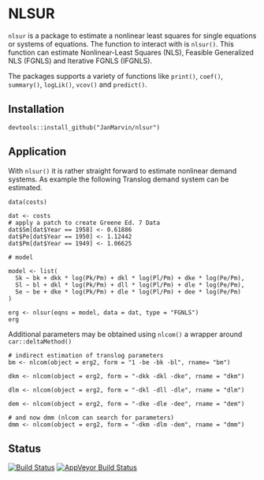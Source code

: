 # NLSUR

`nlsur` is a package to estimate a nonlinear least squares for single equations
or systems of equations.
The function to interact with is `nlsur()`. This function can estimate Nonlinear-Least Squares (NLS), Feasible Generalized NLS (FGNLS) and Iterative FGNLS (IFGNLS).

The packages supports a variety of functions like `print()`, `coef()`, `summary()`, `logLik()`, `vcov()` and `predict()`.

## Installation

```{r}
devtools::install_github("JanMarvin/nlsur")
```

## Application

With `nlsur()` it is rather straight forward to estimate nonlinear demand systems. As example the following Translog demand system can be estimated.

```{r}
data(costs)

dat <- costs
# apply a patch to create Greene Ed. 7 Data
dat$Sm[dat$Year == 1958] <- 0.61886
dat$Pe[dat$Year == 1950] <- 1.12442
dat$Pm[dat$Year == 1949] <- 1.06625

# model

model <- list(
  Sk ~ bk + dkk * log(Pk/Pm) + dkl * log(Pl/Pm) + dke * log(Pe/Pm),
  Sl ~ bl + dkl * log(Pk/Pm) + dll * log(Pl/Pm) + dle * log(Pe/Pm),
  Se ~ be + dke * log(Pk/Pm) + dle * log(Pl/Pm) + dee * log(Pe/Pm)
)

erg <- nlsur(eqns = model, data = dat, type = "FGNLS")
erg
```

Additional parameters may be obtained using `nlcom()` a wrapper around `car::deltaMethod()`

```{r}
# indirect estimation of translog parameters
bm <- nlcom(object = erg2, form = "1 -be -bk -bl", rname= "bm")

dkm <- nlcom(object = erg2, form = "-dkk -dkl -dke", rname = "dkm")

dlm <- nlcom(object = erg2, form = "-dkl -dll -dle", rname = "dlm")

dem <- nlcom(object = erg2, form = "-dke -dle -dee", rname = "dem")

# and now dmm (nlcom can search for parameters)
dmm <- nlcom(object = erg2, form = "-dkm -dlm -dem", rname = "dmm")
```


## Status

[![Build Status](https://travis-ci.org/JanMarvin/nlsur.svg?branch=master)](https://travis-ci.org/JanMarvin/nlsur) [![AppVeyor Build Status](https://ci.appveyor.com/api/projects/status/github/JanMarvin/nlsur?branch=master&svg=true)](https://ci.appveyor.com/project/JanMarvin/nlsur)
